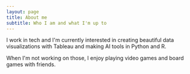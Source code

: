 ```yaml
---
layout: page
title: About me
subtitle: Who I am and what I'm up to
---
```


I work in tech and I'm currently interested in creating beautiful data visualizations with Tableau and making AI tools in Python and R.

When I'm not working on those, I enjoy playing video games and board games with friends.

<!-- 
### my history
To be honest, I'm having some trouble remembering right now, so why don't you just watch [my movie](https://en.wikipedia.org/wiki/The_Princess_Bride_%28film%29) and it will answer **all** your questions.
-->
